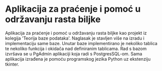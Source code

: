 # Aplikacija za praćenje i pomoć u održavanju rasta biljke

Aplikacija za praćenje i pomoć u održavanju rasta biljke kao projekt iz kolegija 'Teorija baze podataka'. Naglasak je stavljen više na izradu i implementaciju same baze. Unutar baze implementirano je nekoliko tablica te nekoliko funkcija i okidača nad definiranim tablicama. Rad s bazom izvršava se u PgAdmin aplikaciji koja radi s PostgresSQL-om. Sama aplikacija izrađena je pomoću programskog jezika Python uz ekstenziju tkinter.
